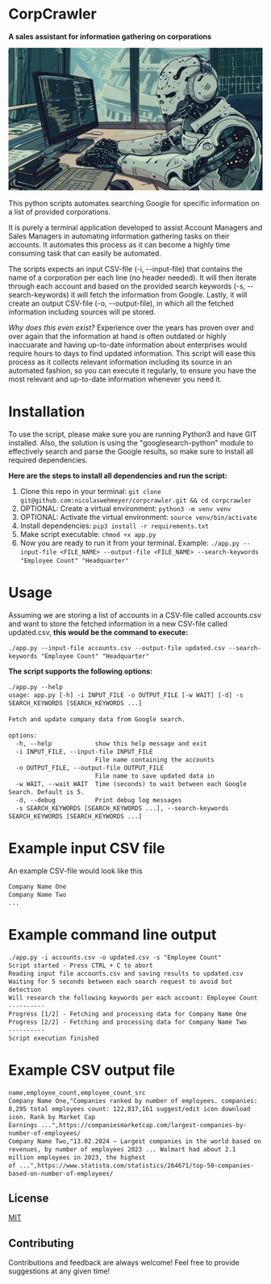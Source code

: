# CorpCrawler
**A sales assistant for information gathering on corporations**

![CorpCrawler Header Image](image.png)

This python scripts automates searching Google for specific information on a list of provided corporations.

It is purely a terminal application developed to assist Account Managers and Sales Managers in automating information gathering tasks on their accounts. It automates this process as it can become a highly time consuming task that can easily be automated.

The scripts expects an input CSV-file (-i, --input-file) that contains the name of a corporation per each line (no header needed). It will then iterate through each account and based on the provided search keywords (-s, --search-keywords) it will fetch the information from Google. Lastly, it will create an output CSV-file (-o, --output-file), in which all the fetched information including sources will pe stored.

*Why does this even exist?* Experience over the years has proven over and over again that the information at hand is often outdated or highly inaccuarate and having up-to-date information about enterprises would require hours to days to find updated information. This script will ease this process as it collects relevant information including its source in an automated fashion, so you can execute it regularly, to ensure you have the most relevant and up-to-date information whenever you need it.

# Installation
To use the script, please make sure you are running Python3 and have GIT installed. Also, the solution is using the "googlesearch-python" module to effectively search and parse the Google results, so make sure to install all required dependencies.

**Here are the steps to install all dependencies and run the script:**
1. Clone this repo in your terminal: ```git clone git@github.com:nicolaswehmeyer/corpcrawler.git && cd corpcrawler```
1. OPTIONAL: Create a virtual environment: ```python3 -m venv venv```
2. OPTIONAL: Activate the virtual environment: ```source venv/bin/activate```
2. Install dependencies: ```pip3 install -r requirements.txt```
3. Make script executable: ```chmod +x app.py```
4. Now you are ready to run it from your terminal. Example:
```./app.py --input-file <FILE_NAME> --output-file <FILE_NAME> --search-keywords "Employee Count" "Headquarter"```

# Usage
Assuming we are storing a list of accounts in a CSV-file called accounts.csv and want to store the fetched information in a new CSV-file called updated.csv, **this would be the command to execute:**
```
./app.py --input-file accounts.csv --output-file updated.csv --search-keywords "Employee Count" "Headquarter"
```
**The script supports the following options:**
```
./app.py --help
usage: app.py [-h] -i INPUT_FILE -o OUTPUT_FILE [-w WAIT] [-d] -s SEARCH_KEYWORDS [SEARCH_KEYWORDS ...]

Fetch and update company data from Google search.

options:
  -h, --help            show this help message and exit
  -i INPUT_FILE, --input-file INPUT_FILE
                        File name containing the accounts
  -o OUTPUT_FILE, --output-file OUTPUT_FILE
                        File name to save updated data in
  -w WAIT, --wait WAIT  Time (seconds) to wait between each Google Search. Default is 5.
  -d, --debug           Print debug log messages
  -s SEARCH_KEYWORDS [SEARCH_KEYWORDS ...], --search-keywords SEARCH_KEYWORDS [SEARCH_KEYWORDS ...]
```

# Example input CSV file
An example CSV-file would look like this
```
Company Name One
Company Name Two
...
```

# Example command line output
```
./app.py -i accounts.csv -o updated.csv -s "Employee Count"                           
Script started - Press CTRL + C to abort
Reading input file accounts.csv and saving results to updated.csv
Waiting for 5 seconds between each search request to avoid bot detection
Will research the following keywords per each account: Employee Count
----------
Progress [1/2] - Fetching and processing data for Company Name One
Progress [2/2] - Fetching and processing data for Company Name Two
----------
Script execution finished
```

# Example CSV output file
```
name,employee_count,employee_count_src
Company Name One,"Companies ranked by number of employees. companies: 8,295 total employees count: 122,817,161 suggest/edit icon download icon. Rank by Market Cap Earnings ...",https://companiesmarketcap.com/largest-companies-by-number-of-employees/
Company Name Two,"13.02.2024 — Largest companies in the world based on revenues, by number of employees 2023 ... Walmart had about 2.1 million employees in 2023, the highest of ...",https://www.statista.com/statistics/264671/top-50-companies-based-on-number-of-employees/
```

## License

[MIT](https://choosealicense.com/licenses/mit/)

## Contributing

Contributions and feedback are always welcome! Feel free to provide suggestions at any given time!